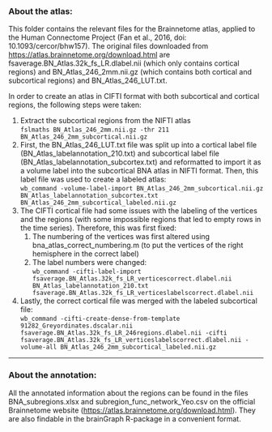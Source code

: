 <h3>About the atlas:</h3>

This folder contains the relevant files for the Brainnetome atlas, applied to the Human Connectome Project (Fan et al., 2016, doi: 10.1093/cercor/bhw157). The original files downloaded from https://atlas.brainnetome.org/download.html are fsaverage.BN_Atlas.32k_fs_LR.dlabel.nii (which only contains cortical regions) and BN_Atlas_246_2mm.nii.gz (which contains both cortical and subcortical regions) and BN_Atlas_246_LUT.txt.

In order to create an atlas in CIFTI format with both subcortical and cortical regions, the following steps were taken:
<ol>
	<li>Extract the subcortical regions from the NIFTI atlas<br>
		<code>fslmaths BN_Atlas_246_2mm.nii.gz -thr 211 BN_Atlas_246_2mm_subcortical.nii.gz</code></li>

<li>First, the BN_Atlas_246_LUT.txt file was split up into a cortical label file (BN_Atlas_labelannotation_210.txt) and subcortical label file (BN_Atlas_labelannotation_subcortex.txt) and reformatted to import it as a volume label into the subcortical BNA atlas in NIFTI format. Then, this label file was used to create a labeled atlas:<br>
<code>wb_command -volume-label-import BN_Atlas_246_2mm_subcortical.nii.gz BN_Atlas_labelannotation_subcortex.txt BN_Atlas_246_2mm_subcortical_labeled.nii.gz</code></li>
	

<li>The CIFTI cortical file had some issues with the labeling of the vertices and the regions (with some impossible regions that led to empty rows in the time series). Therefore, this was first fixed:
	<ol><li>The numbering of the vertices was first altered using bna_atlas_correct_numbering.m (to put the vertices of the right hemisphere in the correct label)</li>
	<li>The label numbers were changed:<br> <code>wb_command -cifti-label-import fsaverage.BN_Atlas.32k_fs_LR_verticescorrect.dlabel.nii BN_Atlas_labelannotation_210.txt fsaverage.BN_Atlas.32k_fs_LR_verticeslabelscorrect.dlabel.nii</code></li></ol>

<li>Lastly, the correct cortical file was merged with the labeled subcortical file:<br>
<code>wb_command -cifti-create-dense-from-template 91282_Greyordinates.dscalar.nii fsaverage.BN_Atlas.32k_fs_LR_246regions.dlabel.nii -cifti fsaverage.BN_Atlas.32k_fs_LR_verticeslabelscorrect.dlabel.nii -volume-all BN_Atlas_246_2mm_subcortical_labeled.nii.gz</code></li></ol>

------------------------------------------------------------------------------------------

<h3>About the annotation:</h3>

All the annotated information about the regions can be found in the files BNA_subregions.xlsx and subregion_func_network_Yeo.csv on the official Brainnetome website (https://atlas.brainnetome.org/download.html). They are also findable in the brainGraph R-package in a convenient format.

